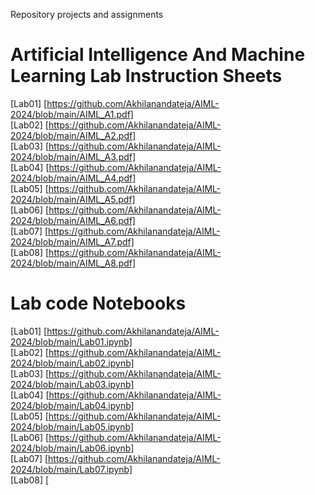  Repository projects and assignments <br>
# Artificial Intelligence And Machine Learning Lab Instruction Sheets <br>
[Lab01] [https://github.com/Akhilanandateja/AIML-2024/blob/main/AIML_A1.pdf] <br>
[Lab02] [https://github.com/Akhilanandateja/AIML-2024/blob/main/AIML_A2.pdf] <br>
[Lab03] [https://github.com/Akhilanandateja/AIML-2024/blob/main/AIML_A3.pdf] <br>
[Lab04] [https://github.com/Akhilanandateja/AIML-2024/blob/main/AIML_A4.pdf] <br>
[Lab05] [https://github.com/Akhilanandateja/AIML-2024/blob/main/AIML_A5.pdf] <br>
[Lab06] [https://github.com/Akhilanandateja/AIML-2024/blob/main/AIML_A6.pdf] <br>
[Lab07] [https://github.com/Akhilanandateja/AIML-2024/blob/main/AIML_A7.pdf] <br>
[Lab08] [https://github.com/Akhilanandateja/AIML-2024/blob/main/AIML_A8.pdf] <br>


# Lab code Notebooks <br>
[Lab01] [https://github.com/Akhilanandateja/AIML-2024/blob/main/Lab01.ipynb] <br>
[Lab02] [https://github.com/Akhilanandateja/AIML-2024/blob/main/Lab02.ipynb] <br>
[Lab03] [https://github.com/Akhilanandateja/AIML-2024/blob/main/Lab03.ipynb] <br>
[Lab04] [https://github.com/Akhilanandateja/AIML-2024/blob/main/Lab04.ipynb] <br>
[Lab05] [https://github.com/Akhilanandateja/AIML-2024/blob/main/Lab05.ipynb] <br>
[Lab06] [https://github.com/Akhilanandateja/AIML-2024/blob/main/Lab06.ipynb] <br>
[Lab07] [https://github.com/Akhilanandateja/AIML-2024/blob/main/Lab07.ipynb] <br>
[Lab08] [







